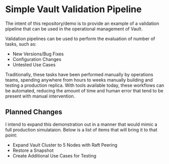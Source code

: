 # Simple Vault Validation Pipeline
The intent of this repository/demo is to provide an example of a validation pipeline that can be used in the operational management of Vault.

Validation pipelines can be used to perform the evaluation of number of tasks, such as:

- New Versions/Bug Fixes
- Configuration Changes
- Untested Use Cases

Traditionally, these tasks have been performed manually by operations teams, spending anywhere from hours to weeks manually building and testing a production replica. With tools available today, these workflows can be automated, reducing the amount of time and human error that tend to be present with manual intervention.


## Planned Changes
I intend to expand this demonstration out in a manner that would mimic a full production simulataion. Below is a list of items that will bring it to that point:

 - Expand Vault Cluster to 5 Nodes with Raft Peering
 - Restore a Snapshot
 - Create Additional Use Cases for Testing
